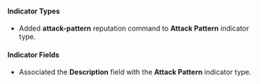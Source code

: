 #### Indicator Types
- Added **attack-pattern** reputation command to **Attack Pattern** indicator type.

#### Indicator Fields
- Associated the **Description** field with the **Attack Pattern** indicator type.